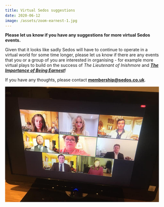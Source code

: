 ```yaml
---
title: Virtual Sedos suggestions
date: 2020-06-12
image: /assets/zoom-earnest-1.jpg
---
```

**Please let us know if you have any suggestions for more virtual Sedos events.** 

Given that it looks like sadly Sedos will have to continue to operate in a virtual world for some time longer, please let us know if there are any events that you or a group of you are interested in organising - for example more virtual plays to build on the success of *The Lieutenant of Inishmore* and ***[The Importance of Being Earnest](https://sedos.co.uk/shows/2020-the-importance-of-being-earnest)***! 

If you have any thoughts, please contact **[membership@sedos.co.uk](mailto:membership@sedos.co.uk)**.

![](/assets/zoom-earnest-1.jpg "The Importance Of Being Earnest on Zoom")